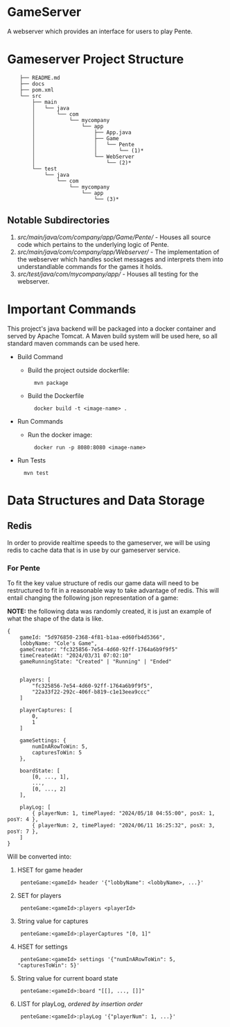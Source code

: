 # GameServer
A webserver which provides an interface for users to play Pente.

# Gameserver Project Structure


        ├── README.md
        ├── docs
        ├── pom.xml
        └── src
            ├── main
            │   └── java
            │       └── com
            │           └── mycompany
            │               └── app
            │                   ├── App.java
            │                   ├── Game
            │                   │   └── Pente
            │                   │       └── (1)*
            │                   └── WebServer
            │                       └── (2)*
            └── test
                └── java
                    └── com
                        └── mycompany
                            └── app
                                └── (3)*

## Notable Subdirectories

1. *src/main/java/com/company/app/Game/Pente/* - Houses all source code which pertains to the underlying logic of Pente.
1. *src/main/java/com/company/app/Webserver/* - The implementation of the webserver which handles socket messages and interprets them into understandlable commands for the games it holds.
1. *src/test/java/com/mycompany/app/* - Houses all testing for the webserver.

# Important Commands
This project's java backend will be packaged into a docker container and served by Apache Tomcat. A Maven build system will be used here, so all standard maven commands can be used here.

- Build Command
    - Build the project outside dockerfile:

            mvn package
    
    - Build the Dockerfile

            docker build -t <image-name> .

- Run Commands
    
    - Run the docker image:

            docker run -p 8080:8080 <image-name>

- Run Tests
    
        mvn test


# Data Structures and Data Storage

## Redis
In order to provide realtime speeds to the gameserver, we will be using redis to cache data that is in use by our gameserver service. 

### For Pente 
To fit the key value structure of redis our game data will need to be restructured to fit in a reasonable way to take advantage of redis. This will entail changing the following json representation of a game:

**NOTE:** the following data was randomly created, it is just an example of what the shape of the data is like.

    {
        gameId: "5d976850-2368-4f81-b1aa-ed60fb4d5366",
        lobbyName: "Cole's Game",
        gameCreator: "fc325856-7e54-4d60-92ff-1764a6b9f9f5"
        timeCreatedAt: "2024/03/31 07:02:10"
        gameRunningState: "Created" | "Running" | "Ended"

    
        players: [
            "fc325856-7e54-4d60-92ff-1764a6b9f9f5",
            "22a33f22-292c-406f-b819-c1e13eea9ccc"
        ]

        playerCaptures: [
            0,
            1
        ]
        
        gameSettings: {
            numInARowToWin: 5,
            capturesToWin: 5
        },

        boardState: [
            [0, ..., 1], 
            ..., 
            [0, ..., 2]
        ],

        playLog: [
            { playerNum: 1, timePlayed: "2024/05/18 04:55:00", posX: 1, posY: 4 },
            { playerNum: 2, timePlayed: "2024/06/11 16:25:32", posX: 3, posY: 7 },
        ]
    }

Will be converted into:

1. HSET for game header
        
        penteGame:<gameId> header '{"lobbyName": <lobbyName>, ...}'

1. SET for players

        penteGame:<gameId>:players <playerId>

1. String value for captures

        penteGame:<gameId>:playerCaptures "[0, 1]"

1. HSET for settings

        penteGame:<gameId> settings '{"numInARowToWin": 5, "capturesToWin": 5}'

1. String value for current board state

        penteGame:<gameId>:board "[[], ..., []]"

1. LIST for playLog, *ordered by insertion order*

        penteGame:<gameId>:playLog '{"playerNum": 1, ...}'
